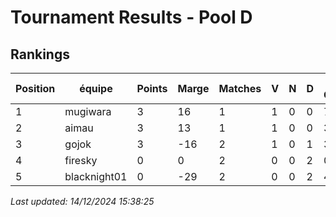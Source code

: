 # Tournament Results - Pool D

## Rankings

| Position | équipe     | Points | Marge | Matches | V | N | D | Moy. Coups | Moy. Temps |
|----------|------------|--------|-------|---------|---|---|---|------------|------------|
| 1 | mugiwara | 3 | 16 | 1 | 1 | 0 | 0 | 73.0 | 136.0 |
| 2 | aimau | 3 | 13 | 1 | 1 | 0 | 0 | 36.0 | 3.0 |
| 3 | gojok | 3 | -16 | 2 | 1 | 0 | 1 | 36.5 | 1.0 |
| 4 | firesky | 0 | 0 | 2 | 0 | 0 | 2 | 0.0 | 0.0 |
| 5 | blacknight01 | 0 | -29 | 2 | 0 | 0 | 2 | 46.5 | 1.5 |



_Last updated: 14/12/2024 15:38:25_
